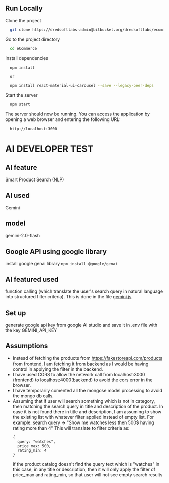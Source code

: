 ## Run Locally

Clone the project

```bash
  git clone https://dredsoftlabs-admin@bitbucket.org/dredsoftlabs/ecommerce.git
```

Go to the project directory

```bash
  cd eCommerce
```

Install dependencies

```bash
  npm install

  or 

  npm install react-material-ui-carousel --save --legacy-peer-deps
```

Start the server

```bash
  npm start
```

The server should now be running. You can access the application by opening a web browser and entering the following URL:

```bash
  http://localhost:3000
```

# AI DEVELOPER TEST

## AI feature
Smart Product Search (NLP)

## AI used
Gemini

## model 
gemini-2.0-flash

## Google API using google library
install google genai library
``npm install @google/genai``

## AI featured used
function calling (which translate the user's search query in natural language into structured filter criteria). This is done in the file [gemini.js](https://github.com/Pujakumari1511/ecommerce/blob/main/api/utils/gemini.js)

## Set up
generate google api key from google AI studio and save it in .env file with the key GEMINI_API_KEY

## Assumptions
- Instead of fetching the products from https://fakestoreapi.com/products from frontend, I am fetching it from backend as I would be having control in applying the filter in the backend.
- I have used CORS to allow the network call from localhost:3000 (frontend) to localhost:4000(backend) to avoid the cors error in the browser.
- I have temporarily comented all the mongose model processing to avoid the mongo db calls.
- Assuming that if user will search something which is not in category, then matching the search query in title and description of the product. In case it is not found there in title and description, I am assuming to show the existing list with whatever filter applied instead of empty list.
For example: search query -> "Show me watches less then 500$ having rating more than 4"
This will translate to filter criteria as: 
  ```
  {
    query: "watches",
    price_max: 500,
    rating_min: 4
  }
  ```
  if the product catalog doesn't find the query text which is "watches" in this case, in any title or description, then it will only apply the filter of price_max and rating_min, so that user will not see empty search results
